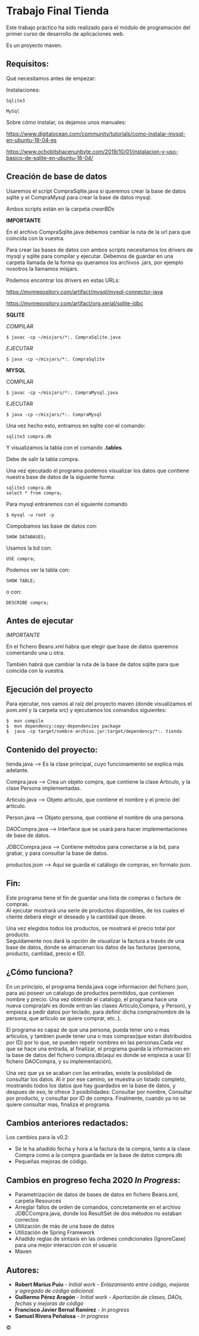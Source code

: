 # Trabajo Final Tienda 
Este trabajo práctico ha sido realizado para el módulo de programación del primer curso de desarrollo de aplicaciones web.


Es un proyecto maven.

## Requisitos:
Qué necesitamos antes de empezar:

Instalaciones:
```
Sqlite3 

MySql
```
Sobre cómo instalar, os dejamos unos manuales:

https://www.digitalocean.com/community/tutorials/como-instalar-mysql-en-ubuntu-18-04-es


https://www.ochobitshacenunbyte.com/2019/10/01/instalacion-y-uso-basico-de-sqlite-en-ubuntu-18-04/




## Creación de base de datos
Usaremos el script CompraSqlite.java si queremos crear la base de datos sqlite y el CompraMysql para crear la base de datos mysql.


Ambos scripts están en la carpeta *crearBDs*


**IMPORTANTE**


En el archivo CompraSqlite.java debemos cambiar la ruta de la url para que coincida con la vuestra.


Para crear las bases de datos con ambos scripts necesitamos los drivers de mysql y sqlite para compilar y ejecutar. Debemos de guardar en una carpeta llamada de la forma qu queramos los archivos .jars, por ejemplo nosotros la llamamos misjars.


Podemos encontrar los drivers en estas URLs:

 https://mvnrepository.com/artifact/mysql/mysql-connector-java
 
 
 https://mvnrepository.com/artifact/org.xerial/sqlite-jdbc



**SQLITE**


*COMPILAR*
```
$ javac -cp ~/misjars/*:. CompraSqlite.java
```
*EJECUTAR*

```
$ java -cp ~/misjars/*:. CompraSqlite
```



**MYSQL**


COMPILAR
```
$ javac -cp ~/misjars/*:. CompraMysql.java
```

EJECUTAR
```
$ java -cp ~/misjars/*:. CompraMysql
```


Una vez hecho esto, entramos en sqlite con el comando:
```
sqlite3 compra.db
```
Y visualizamos la tabla con el comando **.tables**.


Debe de salir la tabla compra. 



Una vez ejecutado el programa podemos visualizar los datos que contiene nuestra base de datos de la siguiente forma:
```
sqlite3 compra.db
select * from compra;
```



Para mysql entraremos con el siguiente comando
```
$ mysql -u root -p
```
Compobamos las base de datos con:
```
SHOW DATABASES;
```
Usamos la bd con:
```
USE compra;
```
Podemos ver la tabla con:
```
SHOW TABLE;
```
o con:
```
DESCRIBE compra;
```


## Antes de ejecutar
*IMPORTANTE*


En el fichero Beans.xml habra que elegir que base de datos queremos comentando una u otra.


También habrá que cambiar la ruta de la base de datos sqlite para que coincida con la vuestra.


 
## Ejecución del proyecto
Para ejecutar, nos vamos al raíz del proyecto maven (donde visualizamos el pom.xml y la carpeta src) y ejecutamos los comandos siguientes:
```
$  mvn compile
$  mvn dependency:copy-dependencies package
$  java -cp target/nombre-archivo.jar:target/dependency/*:. tienda
```




## Contenido del proyecto:

tienda.java     --> Es la clase principal, cuyo funcionamiento se explica más adelante.

Compra.java     --> Crea un objeto compra, que contiene la clase Articulo, y la clase Persona implementadas.

Articulo.java   --> Objeto articulo, que contiene el nombre y el precio del articulo.

Person.java     --> Objeto persona, que contiene el nombre de una persona.

DAOCompra.java  --> Interface que se usará para hacer implementaciones de base de datos.

JDBCCompra.java --> Contiene métodos para conectarse a la bd, para grabar, y para consultar la base de datos.

productos.json  --> Aquí se guarda el catálogo de compras, en formato json.



## Fin:
Este programa tiene el fin de guardar una lista de compras o factura de compras.  
Al ejecutar mostrará una serie de productos disponibles, de los cuales el cliente deberá elegir el deseado y la cantidad que desee. 

Una vez elegidos todos los productos, se mostrará el precio total por producto.  
Seguidamente nos dará la opción de visualizar la factura a través de una base de datos, donde se almacenan los datos de las facturas (persona, producto, cantidad, precio e ID).

## ¿Cómo funciona?
En un principio, el programa tienda.java coge informacion del fichero json, para asi poseer un catalogo de productos permitidos, que contienen nombre y precio. Una vez obtenido el catalogo, el programa hace una nueva compra(ahi es donde entran las clases Articulo,Compra, y Person), y empieza a pedir datos por teclado, para definir dicha compra(nombre de la persona, que articulo se quiere comprar, etc..).  

El programa es capaz de que una persona, pueda tener uno o mas articulos, y tambien puede tener una o mas compras(que estan distribuidos por ID) por lo que, se pueden repetir nombres en las personas.Cada vez que se hace una entrada, al finalizar, el programa guarda la informacion en la base de datos del fichero compra.db(aqui es donde se empieza a usar El fichero DAOCompra, y su implementación). 

Una vez que ya se acaban con las entradas, existe la posibilidad de consultar los datos. Al ir por ese camino, se muestra un listado completo, mostrando todos los datos que hay guardados en la base de datos, y despues de eso, te ofrece 3 posibilidades: Consultar por nombre, Consultar por producto, y consultar por ID de compra. Finalmente, cuando ya no se quiere consultar mas, finaliza el programa.

## Cambios anteriores redactados:
Los cambios para la v0.2: 
- Se le ha añadido fecha y hora a la factura de la compra, tanto a la clase Compra como a la compra guardada en la base de datos compra.db
- Pequeñas mejoras de código.
## Cambios en progreso fecha 2020 *In Progress*:
* Parametrización de datos de bases de datos en fichero Beans.xml, carpeta Resources
* Arreglar fallos de orden de comandos, concretamente en el archivo JDBCCompra.java, donde los ResultSet de dos métodos no estaban correctos
* Utilización de más de una base de datos
* Utilización de Spring Framework
* Añadido reglas de sintaxis en las órdenes condicionales (IgnoreCase) para una mejor interacción con el usuario
* Maven

## Autores:
* **Robert Marius Puiu** - *Initial work* - *Enlazamiento entre código, mejoras y agregado de código adicional.*
* **Guillermo Pérez Aragón** - *Initial work* - *Aportación de clases, DAOs, fechas y mejoras de código*
* **Francisco Javier Bernal Ramírez** - *In progress* 
* **Samuel Rivera Peñalosa** - *In progress* 

&copy;
